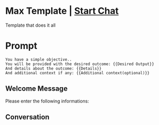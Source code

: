 

# Max Template | [Start Chat](https://gptcall.net/chat.html?data=%7B%22contact%22%3A%7B%22id%22%3A%22n5jb7xI8iCjqKi7ZBMnG2%22%2C%22flow%22%3Atrue%7D%7D)
Template that does it all

# Prompt

```
You have a simple objective..
You will be provided with the desired outcome: {{Desired Output}}
And details about the outcome: {{Details}}
And additional context if any: {{Additional context(optional)}}
```

## Welcome Message
Please enter the following informations:

## Conversation



